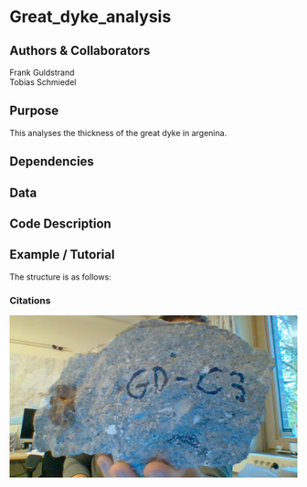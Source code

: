 # Great_dyke_analysis

## Authors & Collaborators
Frank Guldstrand <br>
Tobias Schmiedel

## Purpose
This analyses the thickness of the great dyke in argenina.

## Dependencies

## Data

## Code Description

## Example / Tutorial
The structure is as follows:

### Citations
![Image of Stone](https://github.com/FrankGuldstrand/great_dyke_analysis/blob/master/shape_data/WIN_20191017_08_56_38_Pro.jpg)
